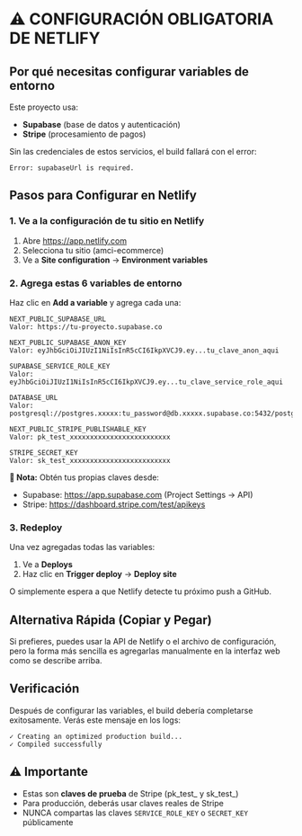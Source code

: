 # ⚠️ CONFIGURACIÓN OBLIGATORIA DE NETLIFY

## Por qué necesitas configurar variables de entorno

Este proyecto usa:
- **Supabase** (base de datos y autenticación)
- **Stripe** (procesamiento de pagos)

Sin las credenciales de estos servicios, el build fallará con el error:
```
Error: supabaseUrl is required.
```

## Pasos para Configurar en Netlify

### 1. Ve a la configuración de tu sitio en Netlify

1. Abre https://app.netlify.com
2. Selecciona tu sitio (amci-ecommerce)
3. Ve a **Site configuration** → **Environment variables**

### 2. Agrega estas 6 variables de entorno

Haz clic en **Add a variable** y agrega cada una:

```
NEXT_PUBLIC_SUPABASE_URL
Valor: https://tu-proyecto.supabase.co

NEXT_PUBLIC_SUPABASE_ANON_KEY
Valor: eyJhbGciOiJIUzI1NiIsInR5cCI6IkpXVCJ9.ey...tu_clave_anon_aqui

SUPABASE_SERVICE_ROLE_KEY
Valor: eyJhbGciOiJIUzI1NiIsInR5cCI6IkpXVCJ9.ey...tu_clave_service_role_aqui

DATABASE_URL
Valor: postgresql://postgres.xxxxx:tu_password@db.xxxxx.supabase.co:5432/postgres

NEXT_PUBLIC_STRIPE_PUBLISHABLE_KEY
Valor: pk_test_xxxxxxxxxxxxxxxxxxxxxxxxx

STRIPE_SECRET_KEY
Valor: sk_test_xxxxxxxxxxxxxxxxxxxxxxxxx
```

**📝 Nota:** Obtén tus propias claves desde:
- Supabase: https://app.supabase.com (Project Settings → API)
- Stripe: https://dashboard.stripe.com/test/apikeys

### 3. Redeploy

Una vez agregadas todas las variables:
1. Ve a **Deploys**
2. Haz clic en **Trigger deploy** → **Deploy site**

O simplemente espera a que Netlify detecte tu próximo push a GitHub.

## Alternativa Rápida (Copiar y Pegar)

Si prefieres, puedes usar la API de Netlify o el archivo de configuración, pero la forma más sencilla es agregarlas manualmente en la interfaz web como se describe arriba.

## Verificación

Después de configurar las variables, el build debería completarse exitosamente. Verás este mensaje en los logs:

```
✓ Creating an optimized production build...
✓ Compiled successfully
```

## ⚠️ Importante

- Estas son **claves de prueba** de Stripe (pk_test_ y sk_test_)
- Para producción, deberás usar claves reales de Stripe
- NUNCA compartas las claves `SERVICE_ROLE_KEY` o `SECRET_KEY` públicamente
